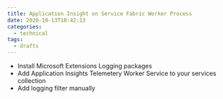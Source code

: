 ```yaml
---
title: Application Insight on Service Fabric Worker Process
date: 2020-10-13T18:42:13
categories:
  - technical
tags:
  - drafts
---
```


* Install Microsoft Extensions Logging packages
* Add Application Insights Telemetery Worker Service to your services collection
* Add logging filter manually




